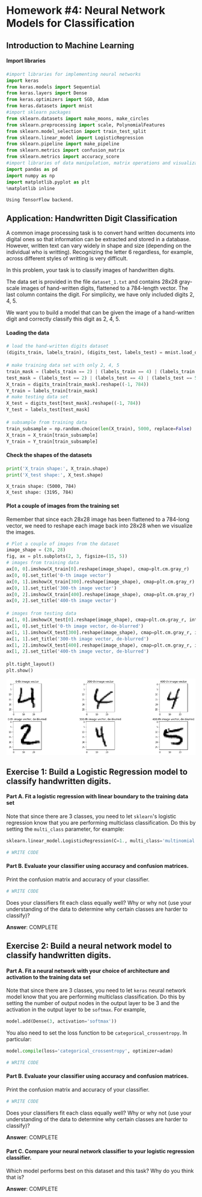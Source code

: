 
# Homework #4: Neural Network Models for Classification
## Introduction to Machine Learning



#### Import libraries


```python
#import libraries for implementing neural networks
import keras
from keras.models import Sequential
from keras.layers import Dense
from keras.optimizers import SGD, Adam
from keras.datasets import mnist
#import sklearn packages
from sklearn.datasets import make_moons, make_circles
from sklearn.preprocessing import scale, PolynomialFeatures
from sklearn.model_selection import train_test_split
from sklearn.linear_model import LogisticRegression
from sklearn.pipeline import make_pipeline
from sklearn.metrics import confusion_matrix
from sklearn.metrics import accuracy_score
#import libraries of data manipulation, matrix operations and visualization
import pandas as pd
import numpy as np
import matplotlib.pyplot as plt
%matplotlib inline
```

    Using TensorFlow backend.


## Application: Handwritten Digit Classification

A common image processing task is to convert hand written documents into digital ones so that information can be extracted and stored in a database. However, written text can vary widely in shape and size (depending on the individual who is writting). Recognizing the letter  6 regardless, for example, across different styles of writting is very difficult.

In this problem, your task is to classify images of handwritten digits. 

The data set is provided in the file `dataset_1.txt` and contains 28x28 gray-scale images of hand-written digits, flattened to a $784$-length vector. The last column contains the digit. For simplicity, we have only included digits 2, 4, 5. 

We want you to build a model that can be given the image of a hand-written digit and correctly classify this digit as 2, 4, 5.

#### Loading the data


```python
# load the hand-written digits dataset
(digits_train, labels_train), (digits_test, labels_test) = mnist.load_data()

# make training data set with only 2, 4, 5
train_mask = (labels_train == 2) | (labels_train == 4) | (labels_train == 5)
test_mask = (labels_test == 2) | (labels_test == 4) | (labels_test == 5)
X_train = digits_train[train_mask].reshape((-1, 784))
Y_train = labels_train[train_mask]
# make testing data set
X_test = digits_test[test_mask].reshape((-1, 784))
Y_test = labels_test[test_mask]

# subsample from training data
train_subsample = np.random.choice(len(X_train), 5000, replace=False)
X_train = X_train[train_subsample]
Y_train = Y_train[train_subsample]
```

#### Check the shapes of the datasets


```python
print('X_train shape:', X_train.shape)
print('X_test shape:', X_test.shape)
```

    X_train shape: (5000, 784)
    X_test shape: (3195, 784)


#### Plot a couple of images from the training set

Remember that since each 28x28 image has been flattened to a 784-long vector, we need to reshape each image back into 28x28 when we visualize the images.


```python
# Plot a couple of images from the dataset
image_shape = (28, 28)
fig, ax = plt.subplots(2, 3, figsize=(15, 5))
# images from training data
ax[0, 0].imshow(X_train[0].reshape(image_shape), cmap=plt.cm.gray_r)
ax[0, 0].set_title('0-th image vector')
ax[0, 1].imshow(X_train[300].reshape(image_shape), cmap=plt.cm.gray_r)
ax[0, 1].set_title('300-th image vector')
ax[0, 2].imshow(X_train[400].reshape(image_shape), cmap=plt.cm.gray_r)
ax[0, 2].set_title('400-th image vector')

# images from testing data
ax[1, 0].imshow(X_test[0].reshape(image_shape), cmap=plt.cm.gray_r, interpolation='nearest')
ax[1, 0].set_title('0-th image vector, de-blurred')
ax[1, 1].imshow(X_test[300].reshape(image_shape), cmap=plt.cm.gray_r, interpolation='nearest')
ax[1, 1].set_title('300-th image vector, de-blurred')
ax[1, 2].imshow(X_test[400].reshape(image_shape), cmap=plt.cm.gray_r, interpolation='nearest')
ax[1, 2].set_title('400-th image vector, de-blurred')

plt.tight_layout()
plt.show()
```


![png](output_7_0.png)


## Exercise 1: Build a Logistic Regression model to classify handwritten digits.


#### Part A. Fit a logistic regression with linear boundary to the training data set

Note that since there are 3 classes, you need to let `sklearn`'s logistic regression know that you are performing multiclass classification. Do this by setting the `multi_class` parameter, for example:
``` python
sklearn.linear_model.LogisticRegression(C=1., multi_class='multinomial')
```


```python
# WRITE CODE
```

#### Part B.  Evaluate your classifier using accuracy and confusion matrices. 

Print the confusion matrix and accuracy of your classifier.


```python
# WRITE CODE
```

Does your classifiers fit each class equally well? Why or why not (use your understanding of the data to determine why certain classes are harder to classify)?

**Answer**: COMPLETE

## Exercise 2: Build a neural network model to classify handwritten digits.


#### Part A. Fit a neural network with your choice of architecture and activation to the training data set

Note that since there are 3 classes, you need to let `keras` neural network model know that you are performing multiclass classification. Do this by setting the number of output nodes in the output layer to be 3 and the activation in the output layer to be `softmax`. For example, 
``` python
model.add(Dense(3, activation='softmax'))
```
You also need to set the loss function to be `categorical_crossentropy`. In particular:
``` python
model.compile(loss='categorical_crossentropy', optimizer=adam)
```


```python
# WRITE CODE
```

#### Part B.  Evaluate your classifier using accuracy and confusion matrices. 

Print the confusion matrix and accuracy of your classifier.


```python
# WRITE CODE
```


Does your classifiers fit each class equally well? Why or why not (use your understanding of the data to determine why certain classes are harder to classify)?


**Answer**: COMPLETE


#### Part C.  Compare your neural network classifier to your logistic regression classifier. 

Which model performs best on this dataset and this task? Why do you think that is?

**Answer**: COMPLETE


```python

```
